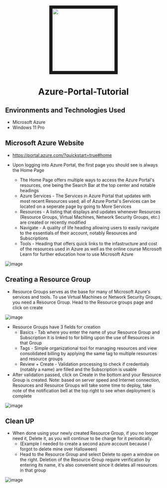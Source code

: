 <p align="center">
 <img src="https://github.com/Velezdrv/Azure-Portal-Tutorial/assets/147437260/0c92122c-77df-44df-bc1a-6c4f6a0bc33a&auto=format&fit=crop&w=2772&q=80" width="200" height="200" border="10"/>
</p>
   
<h1 align="center">Azure-Portal-Tutorial</h1>

<h2>Environments and Technologies Used</h2>

- Microsoft Azure
- Windows 11 Pro

<h2>Microsoft Azure Website</h2>

- https://portal.azure.com/?quickstart=true#home

- Upon logging into Azure Portal, the first page you should see is always the Home Page
  - The Home Page offers multiple ways to access the Azure Portal's resources, one being the Search Bar at the top center and notable headings
  - Azure Services - The Services in Azure Portal that updates with most recent Resources used; all of Azure Portal's Services can be located on a seperate page by going to More Services
  - Resources - A listing that displays and updates whenever Resources (Resource Groups, Virtual Machines, Network Security Groups, etc.) are created or recently modified
  - Navigate - A quality of life heading allowing users to easily navigate to the essentials of their account, notably Resources and Subscriptions
  - Tools - Heading that offers quick links to the infastructure and cost of the resources used in Azure as well as the online course Microsoft Learn for further education how to use Microsoft Azure

![image](https://github.com/Velezdrv/Azure-Portal-Tutorial/assets/147437260/030f734f-15a0-4194-94ab-ce9a4416bd62)

<h2>Creating a Resource Group</h2>

- Resource Groups serves as the base for many of Microsoft Azure's services and tools. To use Virtual Machines or Network Security Groups, you need a Resource Group.
Head to the Resource groups page and click on create

![image](https://github.com/Velezdrv/Azure-Portal-Tutorial/assets/147437260/ea56809f-bcbb-452a-84ef-38f2ff80c0b8)

- Resource Groups have 3 fields for creation
  - Basics - Tab where you enter the name of your Resource Group and Subscription it is linked to for billing upon the use of Resources in that Group
  - Tags - Simple organizational tool for managing resources and view consolidated billing by applying the same tag to multiple resources and resource groups
  - Review + Create - Validation processing to check if credentials (notably a name) are filled and the Subscription is usable
- After validation passed, click on Create in the bottom and your Resource Group is created. Note: based on server speed and Internet connection, Resources and Resource Groups will take some time to deploy, take note of the notification bell at the top right to see when deployment is complete

![image](https://github.com/Velezdrv/Azure-Portal-Tutorial/assets/147437260/f0565785-5b81-4ab3-bbca-97b78d9fdcd8)

<h2>Clean UP</h2>

 - When done using your newly created Resource Group, if you no longer need it, Delete it, as you will continue to be charge for it periodically.
   - (Example I needed to create a second azure account because I forgot to delete mine over Halloween)
   - Head to the Resource Group and select Delete to open a window on the right. Deletion of the Resource Group require verification by entering its name, it's also convenient since it deletes all resources in that group
  
  ![image](https://github.com/Velezdrv/Azure-Portal-Tutorial/assets/147437260/a6ecf8c3-3e7d-4e04-bb42-654e08eae85e)
